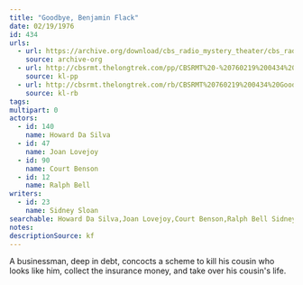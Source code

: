 ```yaml
---
title: "Goodbye, Benjamin Flack"
date: 02/19/1976
id: 434
urls: 
  - url: https://archive.org/download/cbs_radio_mystery_theater/cbs_radio_mystery_theater-0401-0450.zip/cbs_radio_mystery_theater-0401-0450%2Fcbsrmt_0434_good_bye_benjamin_flack.mp3
    source: archive-org
  - url: http://cbsrmt.thelongtrek.com/pp/CBSRMT%20-%20760219%200434%20Goodbye,%20Benjamin%20Flack_pp.mp3
    source: kl-pp
  - url: http://cbsrmt.thelongtrek.com/rb/CBSRMT%20760219%200434%20Goodbye%20Benjamin%20Flack_wuwm%20intro%20missing%20rec%207_11_76.mp3
    source: kl-rb
tags: 
multipart: 0
actors:  
  - id: 140
    name: Howard Da Silva  
  - id: 47
    name: Joan Lovejoy  
  - id: 90
    name: Court Benson  
  - id: 12
    name: Ralph Bell
writers:  
  - id: 23
    name: Sidney Sloan
searchable: Howard Da Silva,Joan Lovejoy,Court Benson,Ralph Bell Sidney Sloan
notes: 
descriptionSource: kf
---
```

A businessman, deep in debt, concocts a scheme to kill his cousin who looks like him, collect the insurance money, and take over his cousin's life.